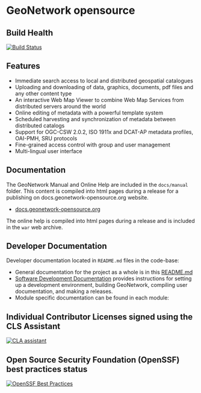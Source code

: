 # GeoNetwork opensource

## Build Health

[![Build Status](https://github.com/geonetwork/core-geonetwork/actions/workflows/linux.yml/badge.svg?branch=main)](https://github.com/geonetwork/core-geonetwork/actions/workflows/linux.yml?query=branch%3Amain)

## Features

* Immediate search access to local and distributed geospatial catalogues
* Uploading and downloading of data, graphics, documents, pdf files and any other content type
* An interactive Web Map Viewer to combine Web Map Services from distributed servers around the world
* Online editing of metadata with a powerful template system
* Scheduled harvesting and synchronization of metadata between distributed catalogs
* Support for OGC-CSW 2.0.2, ISO 1911x and DCAT-AP metadata profiles, OAI-PMH, SRU protocols
* Fine-grained access control with group and user management
* Multi-lingual user interface

## Documentation

The GeoNetwork Manual and Online Help are included in the `docs/manual` folder. This content is compiled into html pages during a release for a publishing on docs.geonetwork-opensource.org website.

* [docs.geonetwork-opensource.org](https://docs.geonetwork-opensource.org)

The online help is compiled into html pages during a release and is included in the `war` web archive.

## Developer Documentation

Developer documentation located in ``README.md`` files in the code-base:

* General documentation for the project as a whole is in this [README.md](README.md)
* [Software Development Documentation](/software_development/) provides instructions for setting up a development environment, building GeoNetwork, compiling user documentation, and making a releases.
* Module specific documentation can be found in each module:

## Individual Contributor Licenses signed using the CLS Assistant
[![CLA assistant](https://cla-assistant.io/readme/badge/geonetwork/geonetwork)](https://cla-assistant.io/geonetwork/geonetwork)

## Open Source Security Foundation (OpenSSF) best practices status
[![OpenSSF Best Practices](https://www.bestpractices.dev/projects/8626/badge)](https://www.bestpractices.dev/projects/8626) 
